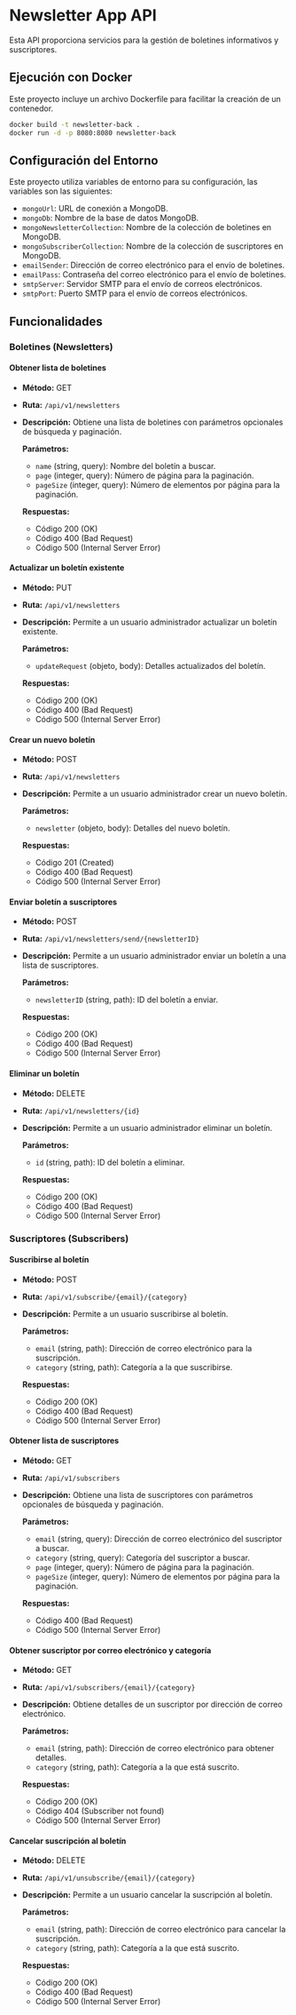 # Newsletter App API

Esta API proporciona servicios para la gestión de boletines informativos y suscriptores.

## Ejecución con Docker

Este proyecto incluye un archivo Dockerfile para facilitar la creación de un contenedor.

```bash
docker build -t newsletter-back .
docker run -d -p 8080:8080 newsletter-back
```

## Configuración del Entorno

Este proyecto utiliza variables de entorno para su configuración, las variables son las siguientes:

- `mongoUrl`: URL de conexión a MongoDB.
- `mongoDb`: Nombre de la base de datos MongoDB.
- `mongoNewsletterCollection`: Nombre de la colección de boletines en MongoDB.
- `mongoSubscriberCollection`: Nombre de la colección de suscriptores en MongoDB.
- `emailSender`: Dirección de correo electrónico para el envío de boletines.
- `emailPass`: Contraseña del correo electrónico para el envío de boletines.
- `smtpServer`: Servidor SMTP para el envío de correos electrónicos.
- `smtpPort`: Puerto SMTP para el envío de correos electrónicos.

## Funcionalidades

### Boletines (Newsletters)

#### Obtener lista de boletines

- **Método:** GET
- **Ruta:** `/api/v1/newsletters`
- **Descripción:** Obtiene una lista de boletines con parámetros opcionales de búsqueda y paginación.

  **Parámetros:**

  - `name` (string, query): Nombre del boletín a buscar.
  - `page` (integer, query): Número de página para la paginación.
  - `pageSize` (integer, query): Número de elementos por página para la paginación.

  **Respuestas:**

  - Código 200 (OK)
  - Código 400 (Bad Request)
  - Código 500 (Internal Server Error)

#### Actualizar un boletín existente

- **Método:** PUT
- **Ruta:** `/api/v1/newsletters`
- **Descripción:** Permite a un usuario administrador actualizar un boletín existente.

  **Parámetros:**

  - `updateRequest` (objeto, body): Detalles actualizados del boletín.

  **Respuestas:**

  - Código 200 (OK)
  - Código 400 (Bad Request)
  - Código 500 (Internal Server Error)

#### Crear un nuevo boletín

- **Método:** POST
- **Ruta:** `/api/v1/newsletters`
- **Descripción:** Permite a un usuario administrador crear un nuevo boletín.

  **Parámetros:**

  - `newsletter` (objeto, body): Detalles del nuevo boletín.

  **Respuestas:**

  - Código 201 (Created)
  - Código 400 (Bad Request)
  - Código 500 (Internal Server Error)

#### Enviar boletín a suscriptores

- **Método:** POST
- **Ruta:** `/api/v1/newsletters/send/{newsletterID}`
- **Descripción:** Permite a un usuario administrador enviar un boletín a una lista de suscriptores.

  **Parámetros:**

  - `newsletterID` (string, path): ID del boletín a enviar.

  **Respuestas:**

  - Código 200 (OK)
  - Código 400 (Bad Request)
  - Código 500 (Internal Server Error)

#### Eliminar un boletín

- **Método:** DELETE
- **Ruta:** `/api/v1/newsletters/{id}`
- **Descripción:** Permite a un usuario administrador eliminar un boletín.

  **Parámetros:**

  - `id` (string, path): ID del boletín a eliminar.

  **Respuestas:**

  - Código 200 (OK)
  - Código 400 (Bad Request)
  - Código 500 (Internal Server Error)

### Suscriptores (Subscribers)

#### Suscribirse al boletín

- **Método:** POST
- **Ruta:** `/api/v1/subscribe/{email}/{category}`
- **Descripción:** Permite a un usuario suscribirse al boletín.

  **Parámetros:**

  - `email` (string, path): Dirección de correo electrónico para la suscripción.
  - `category` (string, path): Categoría a la que suscribirse.

  **Respuestas:**

  - Código 200 (OK)
  - Código 400 (Bad Request)
  - Código 500 (Internal Server Error)

#### Obtener lista de suscriptores

- **Método:** GET
- **Ruta:** `/api/v1/subscribers`
- **Descripción:** Obtiene una lista de suscriptores con parámetros opcionales de búsqueda y paginación.

  **Parámetros:**

  - `email` (string, query): Dirección de correo electrónico del suscriptor a buscar.
  - `category` (string, query): Categoría del suscriptor a buscar.
  - `page` (integer, query): Número de página para la paginación.
  - `pageSize` (integer, query): Número de elementos por página para la paginación.

  **Respuestas:**

  - Código 400 (Bad Request)
  - Código 500 (Internal Server Error)

#### Obtener suscriptor por correo electrónico y categoría

- **Método:** GET
- **Ruta:** `/api/v1/subscribers/{email}/{category}`
- **Descripción:** Obtiene detalles de un suscriptor por dirección de correo electrónico.

  **Parámetros:**

  - `email` (string, path): Dirección de correo electrónico para obtener detalles.
  - `category` (string, path): Categoría a la que está suscrito.

  **Respuestas:**

  - Código 200 (OK)
  - Código 404 (Subscriber not found)
  - Código 500 (Internal Server Error)

#### Cancelar suscripción al boletín

- **Método:** DELETE
- **Ruta:** `/api/v1/unsubscribe/{email}/{category}`
- **Descripción:** Permite a un usuario cancelar la suscripción al boletín.

  **Parámetros:**

  - `email` (string, path): Dirección de correo electrónico para cancelar la suscripción.
  - `category` (string, path): Categoría a la que está suscrito.

  **Respuestas:**

  - Código 200 (OK)
  - Código 400 (Bad Request)
  - Código 500 (Internal Server Error)
